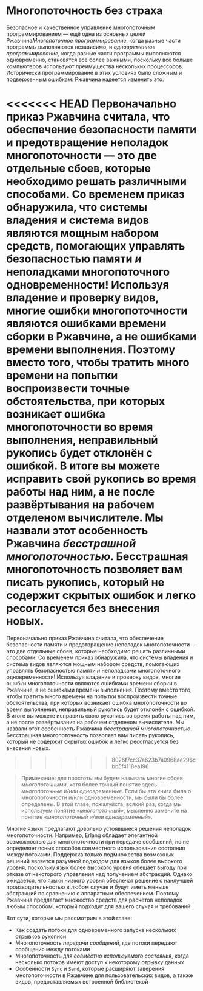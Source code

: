 # Многопоточность без страха

Безопасное и качественное управление многопоточным программированием — ещё одна из основных целей Ржавчина*Многопоточное программирование*, когда разные части программы выполняются независимо, и *одновременное программирование*, когда разные части программы выполняются одновременно, становятся всё более важными, поскольку всё больше компьютеров используют преимущества нескольких процессоров. Исторически программирование в этих условиях было сложным и подверженным ошибкам: Ржавчина надеется изменить это.

<<<<<<< HEAD
Первоначально приказ Ржавчина считала, что обеспечение безопасности памяти и предотвращение неполадок многопоточности — это две отдельные сбоев, которые необходимо решать различными способами. Со временем приказ обнаружила, что системы владения и система видов являются мощным набором средств, помогающих управлять безопасностью памяти *и* неполадками многопоточного одновременности! Используя владение и проверку видов, многие ошибки многопоточности являются ошибками времени сборки в Ржавчине, а не ошибками времени выполнения. Поэтому вместо того, чтобы тратить много времени на попытки воспроизвести точные обстоятельства, при которых возникает ошибка многопоточности во время выполнения, неправильный рукопись будет отклонён с ошибкой. В итоге вы можете исправить свой рукопись во время работы над ним, а не после развёртывания на рабочем отделеном вычислителе. Мы назвали этот особенность Ржавчина *бесстрашной* *многопоточностью*. Бесстрашная многопоточность позволяет вам писать рукопись, который не содержит скрытых ошибок и легко ресогласуется без внесения новых.
=======
Первоначально приказ Ржавчина считала, что обеспечение безопасности памяти и предотвращение неполадок многопоточности — это две отдельные сбоев, которые необходимо решать различными способами. Со временем приказ обнаружила, что системы владения и система видов являются мощным набором средств, помогающих управлять безопасностью памяти *и* неполадками многопоточного одновременности! Используя владение и проверку видов, многие ошибки многопоточности являются ошибками времени сборки в Ржавчине, а не ошибками времени выполнения. Поэтому вместо того, чтобы тратить много времени на попытки воспроизвести точные обстоятельства, при которых возникает ошибка многопоточности во время выполнения, неправильный рукопись будет отклонён с ошибкой. В итоге вы можете исправить свою рукопись во время работы над ним, а не после развёртывания на рабочем отделеном вычислителе. Мы назвали этот особенность Ржавчина *бесстрашной* *многопоточностью*. Бесстрашная многопоточность позволяет вам писать рукопись, который не содержит скрытых ошибок и легко ресогласуется без внесения новых.
>>>>>>> 8026f7cc37a623b7a0968ae296cbb5f4118ea196

> Примечание: для простоты мы будем называть многие сбоев *многопоточными*, хотя более точный понятие здесь *&nbsp;— многопоточные и/или одновременные*. Если бы эта книга была о многопоточности и/или одновременности, мы были бы более определены. В этой главе, пожалуйста, всякий раз, когда мы используем понятие *«многопоточный»*, мысленно замените на понятие *«многопоточный и/или одновременный»*.

Многие языки предлагают довольно устоявшиеся решения неполадок многопоточности. Например, Erlang обладает элегантной возможностью для многопоточности при передаче сообщений, но не определяет ясных способов совместного использования состояния между потоками. Поддержка только подмножества возможных решений является разумной подходом для языков более высокого уровня, поскольку язык более высокого уровня обещает выгоду при отказе от некоторого управления над получением абстракций. Однако ожидается, что языки низкого уровня обеспечат решение с наилучшей производительностью в любом  случае и будут иметь меньше абстракций по сравнению с аппаратным обеспечением. Поэтому Ржавчина предлагает множество средств для расчетов неполадок любым способом, который подходит для вашего случая и требований.

Вот сути, которые мы рассмотрим в этой главе:

- Как создать потоки для одновременного запуска нескольких отрывков рукописи
- Многопоточность *передачи сообщений*, где потоки передают сообщения между потоками
- Многопоточность для *совместно используемого состояния*, когда несколько потоков имеют доступ к некоторому отрывку данных
- Особенности `Sync` и `Send`, которые расширяют заверения многопоточности в Ржавчине для пользовательских видов, а также видов, предоставляемых встроенной библиотекой

